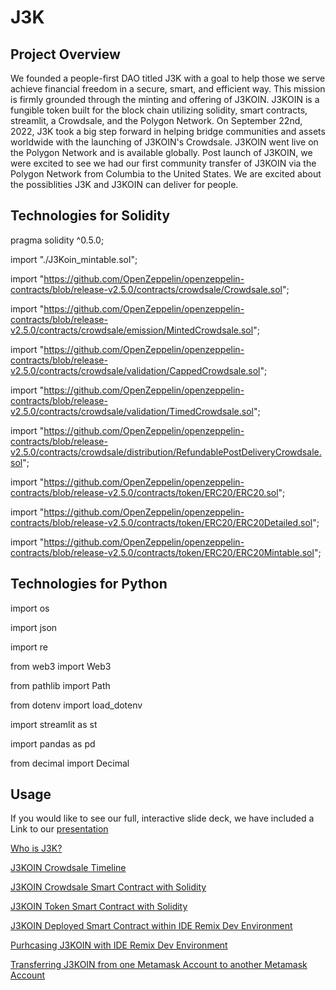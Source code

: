 # J3K

## Project Overview

We founded a people-first DAO titled J3K with a goal to help those we serve achieve financial freedom in a secure, smart, and efficient way. This mission is firmly grounded through the minting and offering of J3KOIN.  J3KOIN is a fungible token built for the block chain utilizing solidity, smart contracts, streamlit, a Crowdsale, and the Polygon Network.  On September 22nd, 2022, J3K took a big step forward in helping bridge communities and assets worldwide with the launching of J3KOIN's Crowdsale.  J3KOIN went live on the Polygon Network and is available globally.  Post launch of J3KOIN, we were excited to see we had our first community transfer of J3KOIN via the Polygon Network from Columbia to the United States.  We are excited about the possiblities J3K and J3KOIN can deliver for people.    


## Technologies for Solidity

pragma solidity ^0.5.0;

import "./J3Koin_mintable.sol";

import "https://github.com/OpenZeppelin/openzeppelin-contracts/blob/release-v2.5.0/contracts/crowdsale/Crowdsale.sol";

import "https://github.com/OpenZeppelin/openzeppelin-contracts/blob/release-v2.5.0/contracts/crowdsale/emission/MintedCrowdsale.sol";

import "https://github.com/OpenZeppelin/openzeppelin-contracts/blob/release-v2.5.0/contracts/crowdsale/validation/CappedCrowdsale.sol";

import "https://github.com/OpenZeppelin/openzeppelin-contracts/blob/release-v2.5.0/contracts/crowdsale/validation/TimedCrowdsale.sol";

import "https://github.com/OpenZeppelin/openzeppelin-contracts/blob/release-v2.5.0/contracts/crowdsale/distribution/RefundablePostDeliveryCrowdsale.sol";

import "https://github.com/OpenZeppelin/openzeppelin-contracts/blob/release-v2.5.0/contracts/token/ERC20/ERC20.sol";

import "https://github.com/OpenZeppelin/openzeppelin-contracts/blob/release-v2.5.0/contracts/token/ERC20/ERC20Detailed.sol";

import "https://github.com/OpenZeppelin/openzeppelin-contracts/blob/release-v2.5.0/contracts/token/ERC20/ERC20Mintable.sol";

## Technologies for Python

import os

import json

import re

from web3 import Web3

from pathlib import Path

from dotenv import load_dotenv

import streamlit as st

import pandas as pd

from decimal import Decimal

## Usage


If you would like to see our full, interactive slide deck, we have included a Link to our [presentation][1]

[1]:https://www.canva.com/design/DAFMqis6x3s/h14EbDxPtMhpMsBDZAeYTw/view?utm_content=DAFMqis6x3s&utm_campaign=designshare&utm_medium=link2&utm_source=sharebutton

[Who is J3K?](https://www.canva.com/design/DAFMqis6x3s/h14EbDxPtMhpMsBDZAeYTw/view?utm_content=DAFMqis6x3s&utm_campaign=designshare&utm_medium=link2&utm_source=sharebutton#3)

[J3KOIN Crowdsale Timeline](https://www.canva.com/design/DAFMqis6x3s/h14EbDxPtMhpMsBDZAeYTw/view?utm_content=DAFMqis6x3s&utm_campaign=designshare&utm_medium=link2&utm_source=sharebutton#6)

[J3KOIN Crowdsale Smart Contract with Solidity](https://www.canva.com/design/DAFMqis6x3s/h14EbDxPtMhpMsBDZAeYTw/view?utm_content=DAFMqis6x3s&utm_campaign=designshare&utm_medium=link2&utm_source=sharebutton#7)

[J3KOIN Token Smart Contract with Solidity](https://www.canva.com/design/DAFMqis6x3s/h14EbDxPtMhpMsBDZAeYTw/view?utm_content=DAFMqis6x3s&utm_campaign=designshare&utm_medium=link2&utm_source=sharebutton#8)

[J3KOIN Deployed Smart Contract within IDE Remix Dev Environment](https://www.canva.com/design/DAFMqis6x3s/h14EbDxPtMhpMsBDZAeYTw/view?utm_content=DAFMqis6x3s&utm_campaign=designshare&utm_medium=link2&utm_source=sharebutton#9)

[Purhcasing J3KOIN with IDE Remix Dev Environment](https://www.canva.com/design/DAFMqis6x3s/h14EbDxPtMhpMsBDZAeYTw/view?utm_content=DAFMqis6x3s&utm_campaign=designshare&utm_medium=link2&utm_source=sharebutton#9)

[Transferring J3KOIN from one Metamask Account to another Metamask Account](https://www.canva.com/design/DAFMqis6x3s/h14EbDxPtMhpMsBDZAeYTw/view?utm_content=DAFMqis6x3s&utm_campaign=designshare&utm_medium=link2&utm_source=sharebutton#11)

